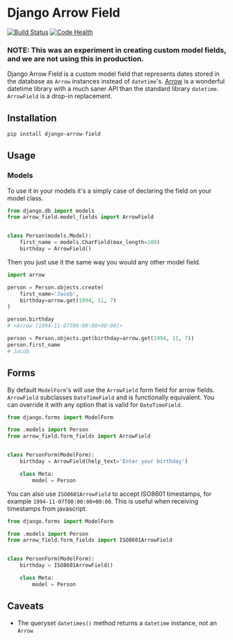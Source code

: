 # Django Arrow Field

[![Build Status](https://travis-ci.org/gizmag/django-arrow-field.png?branch=master)](https://travis-ci.org/gizmag/django-arrow-field)
[![Code Health](https://landscape.io/github/gizmag/django-arrow-field/master/landscape.png)](https://landscape.io/github/gizmag/django-arrow-field/master)

### NOTE: This was an experiment in creating custom model fields, and we are not using this in production.

Django Arrow Field is a custom model field that represents dates stored in the
database as `Arrow` instances instead of `datetime`'s.
[Arrow](http://crsmithdev.com/arrow/) is a wonderful datetime library with a
much saner API than the standard library `datetime`.
`ArrowField` is a drop-in replacement.

## Installation

```bash
pip install django-arrow-field
```

## Usage

### Models

To use it in your models it's a simply case of declaring the field on your model
class.

```python
from django.db import models
from arrow_field.model_fields import ArrowField


class Person(models.Model):
    first_name = models.CharField(max_length=100)
    birthday = ArrowField()
```

Then you just use it the same way you would any other model field.

```python
import arrow

person = Person.objects.create(
    first_name='Jacob',
    birthday=arrow.get(1994, 11, 7)
)

person.birthday
# <Arrow [1994-11-07T00:00:00+00:00]>

person = Person.objects.get(birthday=arrow.get(1994, 11, 7))
person.first_name
# Jacob
```

## Forms

By default `ModelForm`'s will use the `ArrowField` form field for arrow fields.
`ArrowField` subclasses `DateTimeField` and is functionally equivalent. You can
override it with any option that is valid for `DateTimeField`.

```python
from django.forms import ModelForm

from .models import Person
from arrow_field.form_fields import ArrowField


class PersonForm(ModelForm):
    birthday = ArrowField(help_text='Enter your birthday')

    class Meta:
        model = Person
```

You can also use `ISO8601ArrowField` to accept ISO8601 timestamps, for example
`1994-11-07T00:00:00+00:00`. This is useful when receiving timestamps from
javascript.

```python
from django.forms import ModelForm

from .models import Person
from arrow_field.form_fields import ISO8601ArrowField


class PersonForm(ModelForm):
    birthday = ISO8601ArrowField()

    class Meta:
        model = Person
```


## Caveats

- The queryset `datetimes()` method returns a `datetime` instance, not an
`Arrow`
